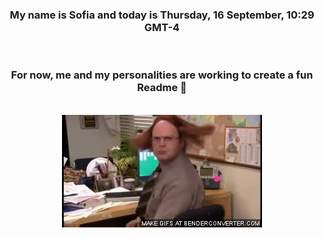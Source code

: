 


<div align="center">
<h3 >My name is Sofia and today is Thursday, 16 September, 10:29 GMT-4</h3><br>
<h3 >For now, me and my personalities are working to create a fun Readme 👋
</h3><br>
<img src='img/dwight.gif' alt='working...'/>
</div>
